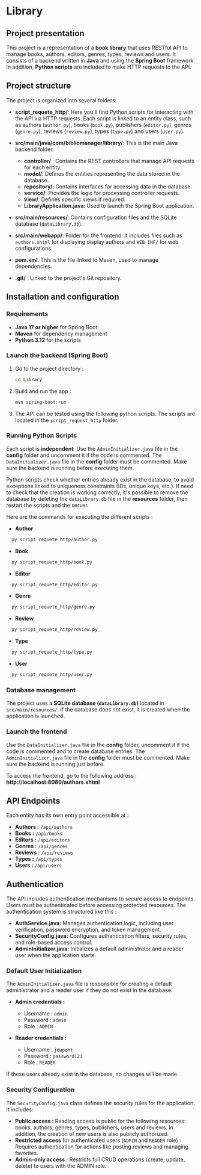 # Library

## Project presentation
This project is a representation of a **book library** that uses RESTful API
to manage books, authors, editors, genres, types, reviews and users. It consists of a backend written in
**Java** and using the **Spring Boot** framework.
In addition, **Python scripts** are included to make HTTP requests to the API.

## Project structure

The project is organized into several folders:

- **script_requete_http/**: Here you'll find Python scripts for interacting with the API via
  HTTP requests. Each script is linked to an entity class, such as authors (`author.py`),
  books (`book.py`), publishers (`editor.py`), genres (`genre.py`), reviews (`review.py`),
  types (`type.py`) and users (`user.py`).

- **src/main/java/com/bibliomanager/library/**: This is the main Java backend folder.
    - **controller/** : Contains the REST controllers that manage API requests for each entity.
    - **model/**: Defines the entities representing the data stored in the database.
    - **repository/**: Contains interfaces for accessing data in the database.
    - **service/**: Provides the logic for processing controller requests.
    - **view/**: Defines specific views if required.
    - **LibraryApplication.java**: Used to launch the Spring Boot application.

- **src/main/resources/**: Contains configuration files and the SQLite database (`dataLibrary.db`).

- **src/main/webapp/**: Folder for the frontend. It includes files such as `authors.xhtml` for displaying
  display authors and `WEB-INF/` for web configurations.

- **pom.xml**: This is the file linked to Maven, used to manage dependencies.

- **.git/** : Linked to the project's Git repository.

## Installation and configuration
### Requirements
- **Java 17 or higher** for Spring Boot
- **Maven** for dependency management
- **Python 3.12** for the scripts

### Launch the backend (Spring Boot)
1. Go to the project directory :
   ```sh
   cd Library
   ```
2. Build and run the app :
   ```sh
   mvn spring-boot:run
   ```
3. The API can be tested using the following python scripts. The scripts are located 
in the `script_request_http` folder.

### Running Python Scripts
Each script is **independent**. Use the `AdminInitializer.java` file in the **config** folder
and uncomment it if the code is commented.
The `DataInitializer.java` file in the **config** folder must be commented.
Make sure the backend is running before executing them.

Python scripts check whether entries already exist in the database, to avoid exceptions linked to 
uniqueness constraints (IDs, unique keys, etc.). If need to check that the creation is working correctly, 
it's possible to remove the database by deleting the `dataLibrary.db` file in the **resources** folder, 
then restart the scripts and the server.

Here are the commands for executing the different scripts :

- **Author**
```sh
  py script_requete_http/author.py
```
- **Book**
```sh
  py script_requete_http/book.py
```
- **Editor**
```sh
  py script_requete_http/editor.py
```
- **Genre**
```sh
  py script_requete_http/genre.py
```
- **Review**
```sh
  py script_requete_http/review.py
```
- **Type**
```sh
  py script_requete_http/type.py
```
- **User**
```sh
  py script_requete_http/user.py
```

### Database management
The project uses a **SQLite database (`dataLibrary.db`)** located in `src/main/resources/`.
If the database does not exist, it is created when the application is launched.

### Launch the frontend
Use the `DataInitializer.java` file in the **config** folder, uncomment it if the code is commented 
and to create database entries.
The `AdminInitializer.java` file in the **config** folder must be commented.
Make sure the backend is running just before.

To access the frontend, go to the following address : **http://localhost:8080/authors.xhtml**

## API Endpoints
Each entity has its own entry point accessible at :

- **Authors :** `/api/authors`
- **Books :** `/api/books`
- **Editors :** `/api/editors`
- **Genres :** `/api/genres`
- **Reviews :** `/api/reviews`
- **Types :** `/api/types`
- **Users :** `/api/users`

## Authentication

The API includes authentication mechanisms to secure access to endpoints.
Users must be authenticated before accessing protected resources. The authentication system is structured like this :

- **AuthService.java:** Manages authentication logic, including user verification, password encryption, and token management.
- **SecurityConfig.java:** Configures authentication filters, security rules, and role-based access control.
- **AdminInitializer.java:** Initializes a default administrator and a reader user when the application starts.

### Default User Initialization
The `AdminInitializer.java` file is responsible for creating a default administrator and a reader user if they do not exist in the database.

- **Admin credentials :**
  - Username : `admin`
  - Password : `admin`
  - Role : `ADMIN`
  
- **Reader credentials :**
  - Username : `jdupont`
  - Password : `password123`
  - Role : `READER`
  
If these users already exist in the database, no changes will be made.

### Security Configuration
The `SecurityConfig.java` class defines the security rules for the application. It includes:

- **Public access :** Reading access is public for the following resources: books, authors, genres, types, publishers, users and reviews. In addition, 
the creation of new users is also publicly authorized.
- **Restricted access** for authenticated users (`ADMIN` and  `READER` role) : Requires authentication for actions like posting reviews and managing favorites.
- **Admin-only access :** Restricts full CRUD operations (create, update, delete) to users with the ADMIN role.
